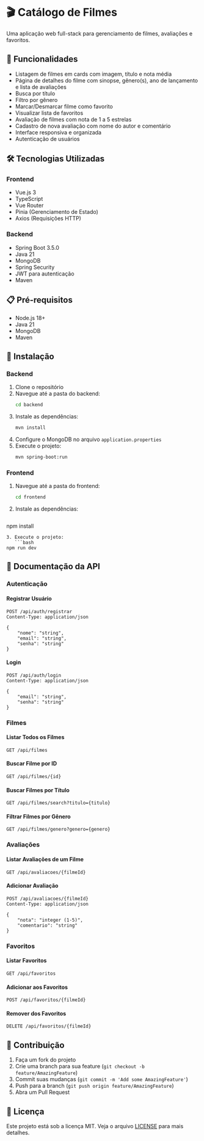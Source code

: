 # 🎬 Catálogo de Filmes

Uma aplicação web full-stack para gerenciamento de filmes, avaliações e favoritos.

## 🚀 Funcionalidades

- Listagem de filmes em cards com imagem, título e nota média
- Página de detalhes do filme com sinopse, gênero(s), ano de lançamento e lista de avaliações
- Busca por título
- Filtro por gênero
- Marcar/Desmarcar filme como favorito
- Visualizar lista de favoritos
- Avaliação de filmes com nota de 1 a 5 estrelas
- Cadastro de nova avaliação com nome do autor e comentário
- Interface responsiva e organizada
- Autenticação de usuários

## 🛠️ Tecnologias Utilizadas

### Frontend
- Vue.js 3
- TypeScript
- Vue Router
- Pinia (Gerenciamento de Estado)
- Axios (Requisições HTTP)

### Backend
- Spring Boot 3.5.0
- Java 21
- MongoDB
- Spring Security
- JWT para autenticação
- Maven

## 📋 Pré-requisitos

- Node.js 18+
- Java 21
- MongoDB
- Maven

## 🔧 Instalação

### Backend

1. Clone o repositório
2. Navegue até a pasta do backend:
   ```bash
   cd backend
   ```
3. Instale as dependências:
   ```bash
   mvn install
   ```
4. Configure o MongoDB no arquivo `application.properties`
5. Execute o projeto:
   ```bash
   mvn spring-boot:run
   ```

### Frontend

1. Navegue até a pasta do frontend:
   ```bash
   cd frontend
   ```
2. Instale as dependências:
   ```bash
npm install
```
3. Execute o projeto:
   ```bash
npm run dev
```

## 📝 Documentação da API

### Autenticação

#### Registrar Usuário
```
POST /api/auth/registrar
Content-Type: application/json

{
    "nome": "string",
    "email": "string",
    "senha": "string"
}
```

#### Login
```
POST /api/auth/login
Content-Type: application/json

{
    "email": "string",
    "senha": "string"
}
```

### Filmes

#### Listar Todos os Filmes
```
GET /api/filmes
```

#### Buscar Filme por ID
```
GET /api/filmes/{id}
```

#### Buscar Filmes por Título
```
GET /api/filmes/search?titulo={titulo}
```

#### Filtrar Filmes por Gênero
```
GET /api/filmes/genero?genero={genero}
```

### Avaliações

#### Listar Avaliações de um Filme
```
GET /api/avaliacoes/{filmeId}
```

#### Adicionar Avaliação
```
POST /api/avaliacoes/{filmeId}
Content-Type: application/json

{
    "nota": "integer (1-5)",
    "comentario": "string"
}
```

### Favoritos

#### Listar Favoritos
```
GET /api/favoritos
```

#### Adicionar aos Favoritos
```
POST /api/favoritos/{filmeId}
```

#### Remover dos Favoritos
```
DELETE /api/favoritos/{filmeId}
```

## 👥 Contribuição

1. Faça um fork do projeto
2. Crie uma branch para sua feature (`git checkout -b feature/AmazingFeature`)
3. Commit suas mudanças (`git commit -m 'Add some AmazingFeature'`)
4. Push para a branch (`git push origin feature/AmazingFeature`)
5. Abra um Pull Request

## 📄 Licença

Este projeto está sob a licença MIT. Veja o arquivo [LICENSE](LICENSE) para mais detalhes.
